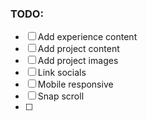 ### TODO:
- [ ] Add experience content
- [ ] Add project content
- [ ] Add project images
- [ ] Link socials
- [ ] Mobile responsive
- [ ] Snap scroll
- [ ] 
